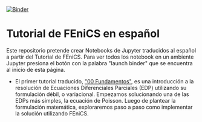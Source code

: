 [![Binder](https://mybinder.org/badge_logo.svg)](https://mybinder.org/v2/gh/felixenzogarofalo/Tutorial-FEniCS-es/master)

# Tutorial de FEniCS en español
Este repositorio pretende crear Notebooks de Jupyter traducidos al español a partir del Tutorial de FEniCS. Para ver todos los notebook en un ambiente Jupyter presiona el botón con la palabra "launch binder" que se encuentra al inicio de esta página.

- El primer tutorial traducido, ["00 Fundamentos"](https://mybinder.org/v2/gh/felixenzogarofalo/Tutorial-FEniCS-es/master?filepath=00%20Fundamentos.ipynb), es una introducción a la resolución de Ecuaciones Diferenciales Parciales (EDP) utilizando su formulación débil, o variacional. Empezamos solucionando una de las EDPs más simples, la ecuación de Poisson. Luego de plantear la formulación matemática, exploraremos paso a paso como implementar la solución utilizando FEniCS. 
